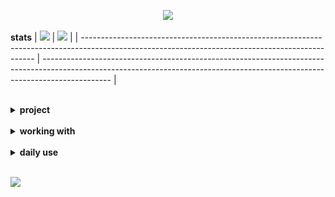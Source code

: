<p align="center">
<img src="https://readme-typing-svg.herokuapp.com?color=%2300FFFF&center=true&vCenter=true&multiline=true&duration=5761&lines=Welcome👋"/>
</p>

<b>stats</b>
| <img height="160em" src="https://github-readme-stats.vercel.app/api?username=Convert-To&hide=issues,contribs&show_icons=true&theme=apprentice"/> | <img height="160em" src="https://github-readme-stats.vercel.app/api/top-langs/?username=Convert-To&layout=compact&theme=apprentice&langs_count=6&hide_title=true&hide=ASL" /> |
| ------------------------------------------------------------------------------------------------------------------------------------------------ | ----------------------------------------------------------------------------------------------------------------------------------------------------------------------------- |

<br/>

<details>
  <summary><b>project</b></summary>
  <br/>
  <div
    style="display: grid; grid-template-columns: repeat(2, 1fr); gap: 1em"
  >
    <a href="https://github.com/Convert-To/nextjs-forum">
      <img
        src="https://github-readme-stats.vercel.app/api/pin/?username=Convert-To&repo=nextjs-forum&theme=apprentice"
        alt="repo-pic"
      />
    </a>
    <a href="https://github.com/Convert-To/forum-backend">
      <img
        src="https://github-readme-stats.vercel.app/api/pin/?username=Convert-To&repo=forum-backend&theme=apprentice"
        alt="repo-pic"
      />
    </a>
    <a href="https://github.com/Convert-To/net-music-vue">
      <img
        src="https://github-readme-stats.vercel.app/api/pin/?username=Convert-To&repo=net-music-vue&theme=apprentice"
        alt="repo-pic"
      />
    </a>
    <a href="https://github.com/Convert-To/jd-chaoshi" alt="jd-chaoshi">
      <img
        src="https://github-readme-stats.vercel.app/api/pin/?username=Convert-To&repo=jd-chaoshi&theme=apprentice&hide_border"
        alt="repo-pic"
      />
    </a>
  </div>
</details>

<br />

<details>
  <summary><b>working with</b></summary>
  <br/>
  <img width="5%" src='assets/react.svg' alt="React" title="React"/>
  &nbsp;
  <img width="5%" src='assets/vue.svg' alt="Vue" title="Vue"/>
  &nbsp;
  <img width="5%" src='assets/nextjs.svg' alt="NextJs" title="NextJs"/>
  &nbsp;
  <img width="5%" src='assets/jquery.svg' alt="jQuery" title="jQuery"/>
  &nbsp;
  <img width="5%" src='assets/graphql.svg' alt="GraphQL" title="GraphQL"/>
  &nbsp;
  <img width="5%" src='assets/sass.svg' alt="Sass" title="Sass"/>
  &nbsp;
  <img width="5%" src='assets/less.svg' alt="Less" title="Less"/>
  &nbsp;
  <img width="5%" src='assets/tailwindcss.svg' alt="Tailwind" title="Tailwind"/>
  &nbsp;
  <img width="5%" src='assets/materialui.svg' alt="Material-UI" title="Material-UI"/>
  &nbsp;
  <img width="5%" src='assets/antdesign.svg' alt="Ant-Design" title="Ant-Design"/>
  &nbsp;
  <img width="5%" src='assets/vant.svg' alt="Vant-UI" title="Vant-UI"/>
  &nbsp;
</details>

<br />

<details>
  <summary><b>daily use</b></summary>
  <br/>
  <img width="5%" src='assets/apple.svg' alt="MacOS" title="MacOS"/>
  &nbsp;
  <img width="5%" src='assets/markdown.svg' alt="MarkDone" title="MarkDone"/>
  &nbsp;
  <img width="5%" src='assets/git.svg' alt="Git" title="Git"/>
  &nbsp;
  <img width="5%" src='assets/vscode.svg' alt="VsCode" title="VsCode"/>
  &nbsp;
  <img width="5%" src='assets/spotify.svg' alt="Spotify" title="Spotify"/>
  &nbsp;
</details>

<br />

![](https://komarev.com/ghpvc/?username=Convert-To&style=flat-square&label=views)
